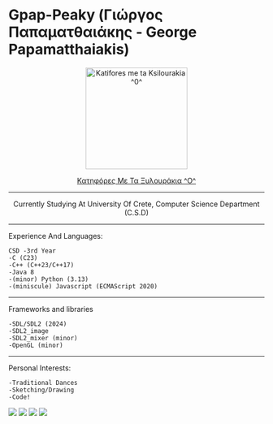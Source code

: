 # Gpap-Peaky (Γιώργος Παπαματθαιάκης - George Papamatthaiakis)

<p align="center">
    <img width="200" src="https://i.ytimg.com/vi/di0hQ0vNvsQ/hq720.jpg?sqp=-oaymwEXCK4FEIIDSFryq4qpAwkIARUAAIhCGAE=&rs=AOn4CLAgdUHyzi-5IpqnCw6j_leCgCv7hg" alt="Katifores me ta Ksilourakia ^0^">
</p>

<p align="center">
    <a href="https://www.youtube.com/watch?v=pW2bV1jQ1ic ">Κατηφόρες Με Τα Ξυλουράκια ^Ο^</a>
</p>

---

<p align="center">
    Currently Studying At University Of Crete, Computer Science Department (C.S.D)
</p>

---
Experience And Languages:
```
CSD -3rd Year
-C (C23)
-C++ (C++23/C++17)
-Java 8
-(minor) Python (3.13)
-(miniscule) Javascript (ECMAScript 2020)
```

---

Frameworks and libraries
```
-SDL/SDL2 (2024)
-SDL2_image
-SDL2_mixer (minor)
-OpenGL (minor)
```
---

Personal Interests:
```
-Traditional Dances
-Sketching/Drawing
-Code!
```
![](http://github-profile-summary-cards.vercel.app/api/cards/profile-details?username=GpapPeaky&theme=ayu_mirage) 
![](http://github-profile-summary-cards.vercel.app/api/cards/repos-per-language?username=GpapPeaky&theme=ayu_mirage) 
![](http://github-profile-summary-cards.vercel.app/api/cards/most-commit-language?username=GpapPeaky&theme=ayu_mirage) 
![](http://github-profile-summary-cards.vercel.app/api/cards/stats?username=GpapPeaky&theme=ayu_mirage) 

